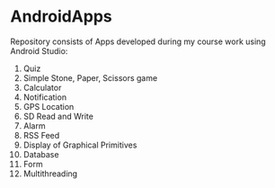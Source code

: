 # AndroidApps
Repository consists of Apps developed during my course work using Android Studio:
1. Quiz 
2. Simple Stone, Paper, Scissors game
3. Calculator 
4. Notification 
5. GPS Location
6. SD Read and Write
7. Alarm
8. RSS Feed
9. Display of Graphical Primitives
10. Database
11. Form
12. Multithreading
